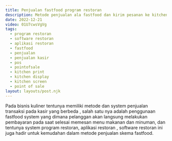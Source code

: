 ```yaml
---
title: Penjualan fastfood program restoran
description: Metode penjualan ala fastfood dan kirim pesanan ke kitchen restoran cafe rumah makan.
date: 2022-12-21
video: 01U7cwsVgVg
tags:
  - program restoran
  - software restoran
  - aplikasi restoran
  - fastfood
  - penjualan
  - penjualan kasir
  - pos
  - pointofsale
  - kitchen print
  - kitchen display
  - kitchen screen
  - point of sale
layout: layouts/post.njk
---
```


Pada bisnis kuliner tentunya memiliki metode dan system penjualan transaksi pada kasir yang berbeda , salah satu nya adalah penggunaan fastfood system yang dimana pelanggan akan langsung melakukan pembayaran pada saat selesai memesan menu makanan dan minuman, dan tentunya system program restoran, aplikasi restoran , software restoran ini juga hadir untuk kemudahan dalam metode penjualan skema fastfood.
